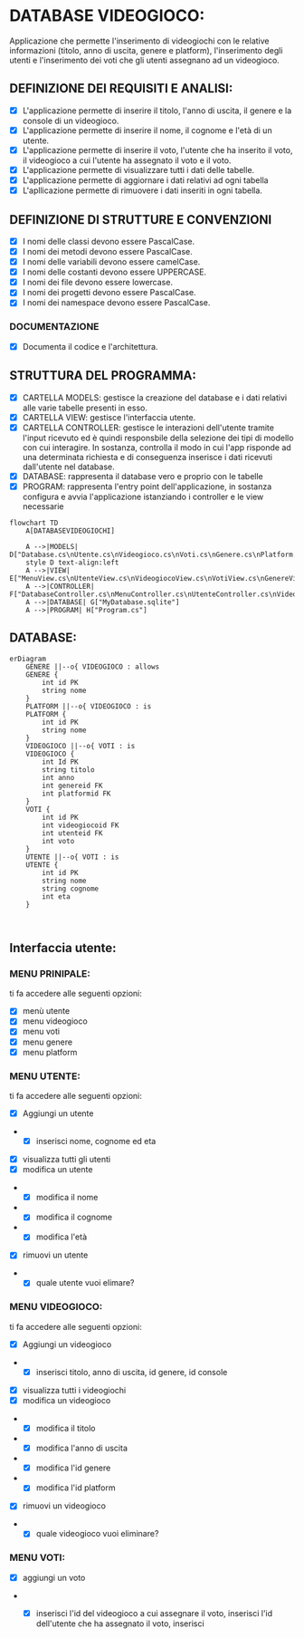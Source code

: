 # DATABASE VIDEOGIOCO:
Applicazione che permette l'inserimento di videogiochi con le relative informazioni (titolo, anno di uscita, genere e platform), l'inserimento degli utenti e l'inserimento dei voti che gli utenti assegnano ad un videogioco.

## DEFINIZIONE DEI REQUISITI E ANALISI:
- [x] L'applicazione permette di inserire il titolo, l'anno di uscita, il genere e la console di un videogioco.
- [x] L'applicazione permette di inserire il nome, il cognome e l'età di un utente.
- [x] L'applicazione permette di inserire il voto, l'utente che ha inserito il voto, il videogioco a cui l'utente ha assegnato il voto e il voto.
- [x] L'applicazione permette di visualizzare tutti i dati delle tabelle. 
- [x] L'applicazione permette di aggiornare i dati relativi ad ogni tabella
- [x] L'apllicazione permette di rimuovere i dati inseriti in ogni tabella.

## DEFINIZIONE DI STRUTTURE E CONVENZIONI
- [x] I nomi delle classi devono essere PascalCase.
- [x] I nomi dei metodi devono essere PascalCase.
- [x] I nomi delle variabili devono essere camelCase.
- [x] I nomi delle costanti devono essere UPPERCASE.
- [x] I nomi dei file devono essere lowercase.
- [x] I nomi dei progetti devono essere PascalCase.
- [x] I nomi dei namespace devono essere PascalCase.

### DOCUMENTAZIONE
- [X] Documenta il codice e l'architettura.

## STRUTTURA DEL PROGRAMMA: 
- [x] CARTELLA MODELS: gestisce la creazione del database e i dati relativi alle varie tabelle presenti in esso.
- [x] CARTELLA VIEW: gestisce l'interfaccia utente. 
- [x] CARTELLA CONTROLLER: gestisce le interazioni dell'utente tramite l'input ricevuto ed è quindi responsbile della selezione dei tipi di modello con cui interagire. In sostanza, controlla il modo in cui l'app risponde ad una determinata richiesta e di conseguenza inserisce i dati ricevuti dall'utente nel database.
- [x] DATABASE: rappresenta il database vero e proprio con le tabelle
- [x] PROGRAM: rappresenta l'entry point dell'applicazione, in sostanza configura e avvia l'applicazione istanziando i controller e le view necessarie

```mermaid
flowchart TD
    A[DATABASEVIDEOGIOCHI] 
    
    A -->|MODELS| D["Database.cs\nUtente.cs\nVideogioco.cs\nVoti.cs\nGenere.cs\nPlatform.cs"]
    style D text-align:left
    A -->|VIEW| E["MenuView.cs\nUtenteView.cs\nVideogiocoView.cs\nVotiView.cs\nGenereView.cs\nPlatformView.cs"]
    A -->|CONTROLLER| F["DatabaseController.cs\nMenuController.cs\nUtenteController.cs\nVideogiocoController.cs\nVotiController.cs\nGenereController.cs\nPlatformController.cs"]
    A -->|DATABASE| G["MyDatabase.sqlite"]
    A -->|PROGRAM| H["Program.cs"]
```


## DATABASE:

```mermaid
erDiagram
    GENERE ||--o{ VIDEOGIOCO : allows
    GENERE {
        int id PK
        string nome 
    }
    PLATFORM ||--o{ VIDEOGIOCO : is
    PLATFORM {
        int id PK
        string nome
    }
    VIDEOGIOCO ||--o{ VOTI : is
    VIDEOGIOCO {
        int Id PK
        string titolo
        int anno
        int genereid FK
        int platformid FK
    }
    VOTI {
        int id PK
        int videogiocoid FK
        int utenteid FK
        int voto
    }
    UTENTE ||--o{ VOTI : is
    UTENTE {
        int id PK
        string nome
        string cognome
        int eta
    }
    


```
## Interfaccia utente:
### MENU PRINIPALE: 
ti fa accedere alle seguenti opzioni:
- [x] menù utente
- [x] menu videogioco
- [x] menu voti
- [x] menu genere
- [x] menu platform

### MENU UTENTE: 
ti fa accedere alle seguenti opzioni:
- [x] Aggiungi un utente
- - [x] inserisci nome, cognome ed eta
- [x] visualizza tutti gli utenti
- [x] modifica un utente
- - [x] modifica il nome 
- - [x] modifica il cognome
- - [x] modifica l'età
- [x] rimuovi un utente
- - [x] quale utente vuoi elimare?

### MENU VIDEOGIOCO: 
ti fa accedere alle seguenti opzioni:
- [x] Aggiungi un videogioco
- - [x] inserisci titolo, anno di uscita, id genere, id console
- [x] visualizza tutti i videogiochi
- [x] modifica un videogioco
- - [x] modifica il titolo
- - [x] modifica l'anno di uscita
- - [x] modifica l'id genere
- - [x] modifica l'id platform
- [x] rimuovi un videogioco
- - [x] quale videogioco vuoi eliminare?

### MENU VOTI:
- [x] aggiungi un voto
- - [x] inserisci l'id del videogioco a cui assegnare il voto, inserisci l'id dell'utente che ha assegnato il voto, inserisci

